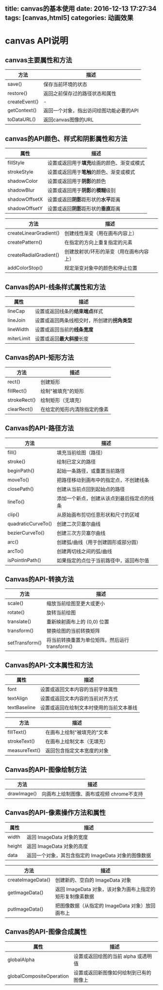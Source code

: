 title: canvas的基本使用
date: 2016-12-13 17:27:34
tags: [canvas,html5]
categories: 动画效果
---

# canvas API说明
## canvas主要属性和方法

|   方法 |  描述 | 
| ---------- | ----------- |
|save()   |                        保存当前环境的状态|
|restore()   |                        返回之前保存过的路径状态和属性|
|createEvent()   |     - |
|getContext()  |                 返回一个对象，指出访问绘图功能必要的API|
|toDataURL()  |                 返回canvas图像的URL|

<!-- more -->

## canvas的API颜色、样式和阴影属性和方法

|属性        |                       描述|
| ------------ | ------------- |
|fillStyle  |                         设置或返回用于**填充**绘画的颜色、渐变或模式|
|strokeStyle |                  设置或返回用于**笔触**的颜色、渐变或模式|
|shadowColor |                  设置或返回用于**阴影**的颜色|
|shadowBlur  |                 设置或返回用于**阴影**的**模糊**级别|
|shadowOffsetX  |         设置或返回**阴影**距形状的**水平**距离|
|shadowOffsetY  |         设置或返回**阴影**距形状的**垂直**距离|

|方法     |                                      描述|
| --------------- | ---------------- |
|createLinearGradient()    |       创建线性渐变（用在画布内容上）|
|createPattern()     |              在指定的方向上重复指定的元素|
|createRadialGradient()   |        创建放射状/环形的渐变（用在画布内容上）|
|addColorStop()     |              规定渐变对象中的颜色和停止位置|

## Canvas的API-线条样式属性和方法

|属性   |                                 描述|
| ----------- | ----------- |
|lineCap   |                         设置或返回线条的**结束端点**样式|
|lineJoin  |                          设置或返回两条线相交时，所创建的**拐角类型**|
|lineWidth  |                          设置或返回当前的**线条宽度**|
|miterLimit |                           设置或返回**最大斜接**长度|

## Canvas的API-矩形方法

|方法   |                            描述|
| ------------ | -------------- |
|rect()   |                         创建矩形|
|fillRect()   |                         绘制"被填充"的矩形|
|strokeRect()    |                绘制矩形（无填充）|
|clearRect()       |             在给定的矩形内清除指定的像素|

## Canvas的API-路径方法

|方法      |                              描述|
| -------------- | ---------------- |
|fill()   |                                 填充当前绘图（路径）|
|stroke() |                           绘制已定义的路径|
|beginPath()  |                  起始一条路径，或重置当前路径|
|moveTo()   |                         把路径移动到画布中的指定点，不创建线条|
|closePath()  |                  创建从当前点回到起始点的路径|
|lineTo()     |                       添加一个新点，创建从该点到最后指定点的线条|
|clip()       |                             从原始画布剪切任意形状和尺寸的区域|
|quadraticCurveTo() |           创建二次贝塞尔曲线|
|bezierCurveTo()    |        创建三次方贝塞尔曲线|
|arc()              |                      创建弧/曲线（用于创建圆形或部分圆）|
|arcTo()            |                创建两切线之间的弧/曲线|
|isPointInPath()    |          如果指定的点位于当前路径中，返回布尔值|

## Canvas的API-转换方法

|方法   |                           描述|
| ------------ | ----------- |
|scale()   |                        缩放当前绘图至更大或更小|
|rotate()  |                         旋转当前绘图|
|translate() |                  重新映射画布上的 (0,0) 位置|
|transform()  |                 替换绘图的当前转换矩阵|
|setTransform()   |                将当前转换重置为单位矩阵。然后运行 transform()|

## Canvas的API-文本属性和方法

|属性          |                  描述|
| --------- | ---------- |
|font          |                        设置或返回文本内容的当前字体属性|
|textAlign    |                      设置或返回文本内容的当前对齐方式|
|textBaseline  |                设置或返回在绘制文本时使用的当前文本基线|

|方法               |                   描述|
| ---------- | ---------- |
|fillText()        |                  在画布上绘制"被填充的"文本|
|strokeText()      |            在画布上绘制文本（无填充）|
|measureText()     |       返回包含指定文本宽度的对象|

## Canvas的API-图像绘制方法

|方法    |                         描述|
| --------- | ------- |
|drawImage() |                 向画布上绘制图像、画布或视频  chrome不支持|

## Canvas的API-像素操作方法和属性

|属性              |                描述|
| ---------- | --------- |
|width             |             返回 ImageData 对象的宽度|
|height            |              返回 ImageData 对象的高度|
|data              |                    返回一个对象，其包含指定的 ImageData 对象的图像数据|

|方法               |            描述|
| ---------- | --------- |
|createImageData()  |        创建新的、空白的 ImageData 对象|
|getImageData()     |     返回 ImageData 对象，该对象为画布上指定的矩形复制像素数据|
|putImageData()     |     把图像数据（从指定的 ImageData 对象）放回画布上|

## Canvas的API-图像合成属性

|属性      |                            描述|
| -------- | -------- |
|globalAlpha    |              设置或返回绘图的当前 alpha 或透明值|
|globalCompositeOperation  |      设置或返回新图像如何绘制到已有的图像上|


